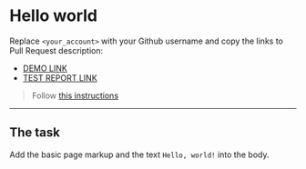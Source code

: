 # Hello world
Replace `<your_account>` with your Github username and copy the links to Pull Request description:
- [DEMO LINK](https://Lav1004.github.io/layout_hello-world/)
- [TEST REPORT LINK](https://Lav1004.github.io/layout_hello-world/report/html_report/)

> Follow [this instructions](https://mate-academy.github.io/layout_task-guideline/#how-to-solve-the-layout-tasks-on-github)
___

## The task
Add the basic page markup and the text `Hello, world!` into the body.
